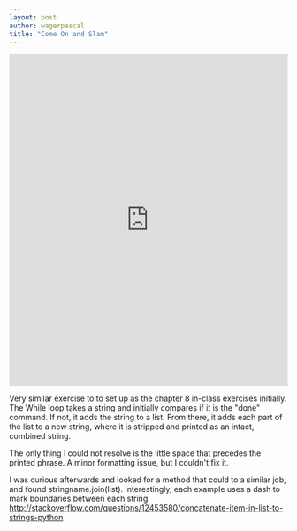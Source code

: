 ```yaml
---
layout: post
author: wagerpascal
title: "Come On and Slam"
---
```


<iframe src="https://trinket.io/embed/python/84966596b1" width="100%" height="600" frameborder="0" marginwidth="0" marginheight="0" allowfullscreen></iframe>

Very similar exercise to to set up as the chapter 8 in-class exercises initially.
The While loop takes a string and initially compares if it is the "done" command. If not, it adds the string to a list. From there, it adds each part of the list to a new string, where it is stripped and printed as an intact, combined string.

The only thing I could not resolve is the little space that precedes the printed phrase. A minor formatting issue, but I couldn't fix it.

I was curious afterwards and looked for a method that could to a similar job, and found stringname.join(list). Interestingly, each example uses a dash to mark boundaries between each string.
http://stackoverflow.com/questions/12453580/concatenate-item-in-list-to-strings-python
